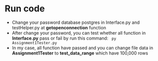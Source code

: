 # Run code
- Change your password database postgres in Interface.py and testHelper.py at <b>getopenconnection</b> function
- After change your password, you can test whether all function in <b>Interface.py</b> pass or fail by run this command: ``` py Assignment1Tester.py```
- In my case, all function have passed and you can change file data in <b>Assignment1Tester</b> to <b>test_data_range</b> which have 100,000 rows 
